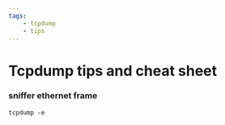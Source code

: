 ```yaml
---
tags:
    - tcpdump
    - tips
---
```


# Tcpdump tips and cheat sheet

### sniffer ethernet frame

```
tcpdump -e
```